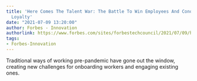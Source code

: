 ```yaml
---
title: 'Here Comes The Talent War: The Battle To Win Employees And Conquer Customer
  Loyalty'
date: "2021-07-09 13:20:00"
author: Forbes - Innovation
authorlink: https://www.forbes.com/sites/forbestechcouncil/2021/07/09/here-comes-the-talent-war-the-battle-to-win-employees-and-conquer-customer-loyalty/
tags:
- Forbes-Innovation
---
```

Traditional ways of working pre-pandemic have gone out the window, creating new challenges for onboarding workers and engaging existing ones.